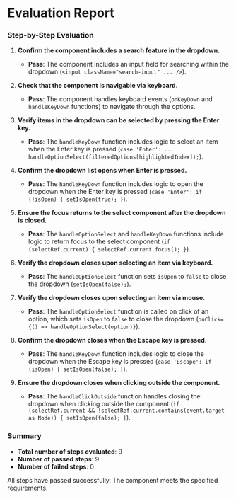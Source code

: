 # Evaluation Report

### Step-by-Step Evaluation

1. **Confirm the component includes a search feature in the dropdown.**
   - **Pass**: The component includes an input field for searching within the dropdown (`<input className="search-input" ... />`).

2. **Check that the component is navigable via keyboard.**
   - **Pass**: The component handles keyboard events (`onKeyDown` and `handleKeyDown` functions) to navigate through the options.

3. **Verify items in the dropdown can be selected by pressing the Enter key.**
   - **Pass**: The `handleKeyDown` function includes logic to select an item when the Enter key is pressed (`case 'Enter': ... handleOptionSelect(filteredOptions[highlightedIndex]);`).

4. **Confirm the dropdown list opens when Enter is pressed.**
   - **Pass**: The `handleKeyDown` function includes logic to open the dropdown when the Enter key is pressed (`case 'Enter': if (!isOpen) { setIsOpen(true); }`).

5. **Ensure the focus returns to the select component after the dropdown is closed.**
   - **Pass**: The `handleOptionSelect` and `handleKeyDown` functions include logic to return focus to the select component (`if (selectRef.current) { selectRef.current.focus(); }`).

6. **Verify the dropdown closes upon selecting an item via keyboard.**
   - **Pass**: The `handleOptionSelect` function sets `isOpen` to `false` to close the dropdown (`setIsOpen(false);`).

7. **Verify the dropdown closes upon selecting an item via mouse.**
   - **Pass**: The `handleOptionSelect` function is called on click of an option, which sets `isOpen` to `false` to close the dropdown (`onClick={() => handleOptionSelect(option)}`).

8. **Confirm the dropdown closes when the Escape key is pressed.**
   - **Pass**: The `handleKeyDown` function includes logic to close the dropdown when the Escape key is pressed (`case 'Escape': if (isOpen) { setIsOpen(false); }`).

9. **Ensure the dropdown closes when clicking outside the component.**
   - **Pass**: The `handleClickOutside` function handles closing the dropdown when clicking outside the component (`if (selectRef.current && !selectRef.current.contains(event.target as Node)) { setIsOpen(false); }`).

### Summary

- **Total number of steps evaluated**: 9
- **Number of passed steps**: 9
- **Number of failed steps**: 0

All steps have passed successfully. The component meets the specified requirements.